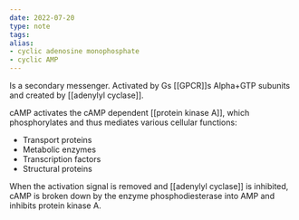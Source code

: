 ```yaml
---
date: 2022-07-20
type: note
tags: 
alias:
- cyclic adenosine monophosphate
- cyclic AMP
---
```


Is a secondary messenger.
Activated by Gs [[GPCR]]s Alpha+GTP subunits and created by [[adenylyl cyclase]].

cAMP activates the cAMP dependent [[protein kinase A]], which phosphorylates and thus mediates various cellular functions:
- Transport proteins
- Metabolic enzymes
- Transcription factors
- Structural proteins

When the activation signal is removed and [[adenylyl cyclase]] is inhibited, cAMP is broken down by the enzyme phosphodiesterase into AMP and inhibits protein kinase A.
